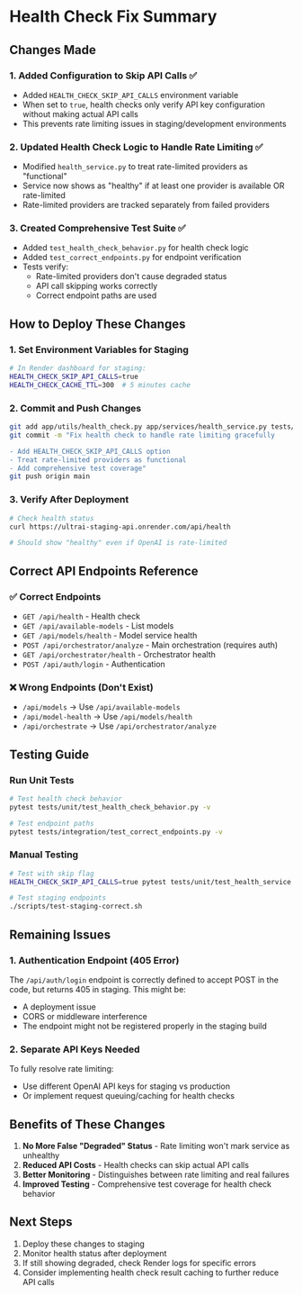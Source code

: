 # Health Check Fix Summary

## Changes Made

### 1. **Added Configuration to Skip API Calls** ✅
- Added `HEALTH_CHECK_SKIP_API_CALLS` environment variable
- When set to `true`, health checks only verify API key configuration without making actual API calls
- This prevents rate limiting issues in staging/development environments

### 2. **Updated Health Check Logic to Handle Rate Limiting** ✅
- Modified `health_service.py` to treat rate-limited providers as "functional"
- Service now shows as "healthy" if at least one provider is available OR rate-limited
- Rate-limited providers are tracked separately from failed providers

### 3. **Created Comprehensive Test Suite** ✅
- Added `test_health_check_behavior.py` for health check logic
- Added `test_correct_endpoints.py` for endpoint verification
- Tests verify:
  - Rate-limited providers don't cause degraded status
  - API call skipping works correctly
  - Correct endpoint paths are used

## How to Deploy These Changes

### 1. Set Environment Variables for Staging
```bash
# In Render dashboard for staging:
HEALTH_CHECK_SKIP_API_CALLS=true
HEALTH_CHECK_CACHE_TTL=300  # 5 minutes cache
```

### 2. Commit and Push Changes
```bash
git add app/utils/health_check.py app/services/health_service.py tests/
git commit -m "Fix health check to handle rate limiting gracefully

- Add HEALTH_CHECK_SKIP_API_CALLS option
- Treat rate-limited providers as functional
- Add comprehensive test coverage"
git push origin main
```

### 3. Verify After Deployment
```bash
# Check health status
curl https://ultrai-staging-api.onrender.com/api/health

# Should show "healthy" even if OpenAI is rate-limited
```

## Correct API Endpoints Reference

### ✅ Correct Endpoints
- `GET /api/health` - Health check
- `GET /api/available-models` - List models
- `GET /api/models/health` - Model service health
- `POST /api/orchestrator/analyze` - Main orchestration (requires auth)
- `GET /api/orchestrator/health` - Orchestrator health
- `POST /api/auth/login` - Authentication

### ❌ Wrong Endpoints (Don't Exist)
- `/api/models` → Use `/api/available-models`
- `/api/model-health` → Use `/api/models/health`
- `/api/orchestrate` → Use `/api/orchestrator/analyze`

## Testing Guide

### Run Unit Tests
```bash
# Test health check behavior
pytest tests/unit/test_health_check_behavior.py -v

# Test endpoint paths
pytest tests/integration/test_correct_endpoints.py -v
```

### Manual Testing
```bash
# Test with skip flag
HEALTH_CHECK_SKIP_API_CALLS=true pytest tests/unit/test_health_service.py -v

# Test staging endpoints
./scripts/test-staging-correct.sh
```

## Remaining Issues

### 1. Authentication Endpoint (405 Error)
The `/api/auth/login` endpoint is correctly defined to accept POST in the code, but returns 405 in staging. This might be:
- A deployment issue
- CORS or middleware interference
- The endpoint might not be registered properly in the staging build

### 2. Separate API Keys Needed
To fully resolve rate limiting:
- Use different OpenAI API keys for staging vs production
- Or implement request queuing/caching for health checks

## Benefits of These Changes

1. **No More False "Degraded" Status** - Rate limiting won't mark service as unhealthy
2. **Reduced API Costs** - Health checks can skip actual API calls
3. **Better Monitoring** - Distinguishes between rate limiting and real failures
4. **Improved Testing** - Comprehensive test coverage for health check behavior

## Next Steps

1. Deploy these changes to staging
2. Monitor health status after deployment
3. If still showing degraded, check Render logs for specific errors
4. Consider implementing health check result caching to further reduce API calls